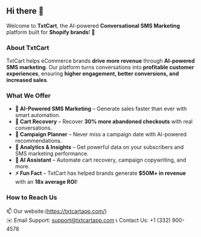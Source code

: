 ## Hi there 👋

Welcome to **TxtCart**, the AI-powered **Conversational SMS Marketing** platform built for **Shopify brands**! 🚀

### About TxtCart
TxtCart helps eCommerce brands **drive more revenue** through **AI-powered SMS marketing**. Our platform turns conversations into **profitable customer experiences**, ensuring **higher engagement, better conversions, and increased sales**.

### What We Offer
- **🔭 AI-Powered SMS Marketing** – Generate sales faster than ever with smart automation.
- **🌱 Cart Recovery** – Recover **30% more abandoned checkouts** with real conversations.
- **👯 Campaign Planner** – Never miss a campaign date with AI-powered recommendations.
- **🤔 Analytics & Insights** – Get powerful data on your subscribers and SMS marketing performance.
- **💬 AI Assistant** – Automate cart recovery, campaign copywriting, and more.
- **⚡ Fun Fact** – TxtCart has helped brands generate **$50M+ in revenue** with an **18x average ROI**!

### How to Reach Us
📫 Our website:(https://txtcartapp.com/)  
✉️ Email Support: support@txtcartapp.com 
📞 Contact Us: +1 (332) 900-4578

